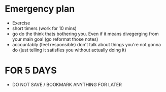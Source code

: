 # Emergency plan
- Exercise
- short timers (work for 10 mins)
- go do the think thats bothering you. Even if it means divegerging from your main goal (go reformat those notes)
- accountably (feel responsible) don't talk about things you're not gonna do (just telling it satisfies you without actually doing it)



# FOR 5 DAYS
- DO NOT SAVE / BOOKMARK ANYTHING FOR LATER
